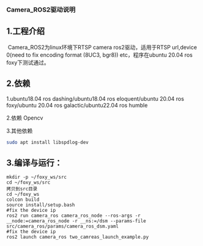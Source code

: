 ### Camera_ROS2驱动说明

## 1.工程介绍

​		Camera_ROS2为linux环境下RTSP camera ros2驱动，适用于RTSP url,device 0(need to fix encoding format (8UC3, bgr8)) etc，程序在ubuntu 20.04 ros foxy下测试通过。

## 2.依赖

1.ubuntu18.04 ros dashing/ubuntu18.04 ros eloquent/ubuntu 20.04 ros foxy/ubuntu 20.04 ros galactic/ubuntu22.04 ros humble

2.依赖
Opencv

3.其他依赖

~~~bash
sudo apt install libspdlog-dev
~~~

## 3.编译与运行：

~~~shell
mkdir -p ~/foxy_ws/src
cd ~/foxy_ws/src
拷贝到src目录
cd ~/foxy_ws
colcon build
source install/setup.bash
#fix the device ip
ros2 run camera_ros camera_ros_node --ros-args -r __node:=camera_ros_node -r __ns:=/dsm --params-file src/camera_ros/params/camera_ros_dsm.yaml
#fix the device ip
ros2 launch camera_ros two_camreas_launch_example.py


